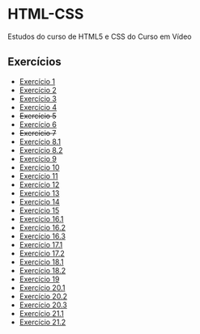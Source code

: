 # HTML-CSS
 Estudos do curso de HTML5 e CSS do Curso em Vídeo

<h2>Exercícios</h2>

<ul>
    <li><a href="https://rafael-ma.github.io/html-css/Modulo2/Exercícios/ex001/">Exercício 1</a></li>
    <li><a href="https://rafael-ma.github.io/html-css/Modulo2/Exercícios/ex002/">Exercício 2</a></li>
    <li><a href="https://rafael-ma.github.io/html-css/Modulo2/Exercícios/ex003/">Exercício 3</a></li>
    <li><a href="https://rafael-ma.github.io/html-css/Modulo2/Exercícios/ex004/">Exercício 4</a></li>
    <li><del>Exercício 5</del></li>
    <li><a href="https://rafael-ma.github.io/html-css/Modulo2/Exercícios/ex006/">Exercício 6</a></li>
    <li><del>Exercício 7</del></li>
    <li><a href="https://rafael-ma.github.io/html-css/Modulo2/Exercícios/ex008-A/">Exercício 8.1</a></li>
    <li><a href="https://rafael-ma.github.io/html-css/Modulo2/Exercícios/ex008-B/">Exercício 8.2</a></li>
    <li><a href="https://rafael-ma.github.io/html-css/Modulo2/Exercícios/ex009/">Exercício 9</a></li>
    <li><a href="https://rafael-ma.github.io/html-css/Modulo2/Exercícios/ex010/">Exercício 10</a></li>
    <li><a href="https://rafael-ma.github.io/html-css/Modulo2/Exercícios/ex011/">Exercício 11</a></li>
    <li><a href="https://rafael-ma.github.io/html-css/Modulo2/Exercícios/ex012/">Exercício 12</a></li>
    <li><a href="https://rafael-ma.github.io/html-css/Modulo2/Exercícios/ex013/">Exercício 13</a></li>
    <li><a href="https://rafael-ma.github.io/html-css/Modulo2/Exercícios/ex014/">Exercício 14</a></li>
    <li><a href="https://rafael-ma.github.io/html-css/Modulo2/Exercícios/ex015/">Exercício 15</a></li>
    <li><a href="https://rafael-ma.github.io/html-css/Modulo2/Exercícios/ex016/cor01.html">Exercício 16.1</a></li>
    <li><a href="https://rafael-ma.github.io/html-css/Modulo2/Exercícios/ex016/cor02.html">Exercício 16.2</a></li>
    <li><a href="https://rafael-ma.github.io/html-css/Modulo2/Exercícios/ex016/cor03.html">Exercício 16.3</a></li>
    <li><a href="https://rafael-ma.github.io/html-css/Modulo2/Exercícios/ex017/fonte01.html">Exercício 17.1</a></li>
    <li><a href="https://rafael-ma.github.io/html-css/Modulo2/Exercícios/ex017/fonte02.html">Exercício 17.2</a></li>
    <li><a href="https://rafael-ma.github.io/html-css/Modulo2/Exercícios/ex018/fonte002.html">Exercício 18.1</a></li>
    <li><a href="https://rafael-ma.github.io/html-css/Modulo2/Exercícios/ex018/fonte011.html">Exercício 18.2</a></li>
    <li><a href="https://rafael-ma.github.io/html-css/Modulo2/Exercícios/ex001/">Exercício 19</a></li>
    <li><a href="https://rafael-ma.github.io/html-css/Modulo2/Exercícios/ex020/hover.html">Exercício 20.1</a></li>
    <li><a href="https://rafael-ma.github.io/html-css/Modulo2/Exercícios/ex020/links.html">Exercício 20.2</a></li>
    <li><a href="https://rafael-ma.github.io/html-css/Modulo2/Exercícios/ex020/pseudoclasse.html">Exercício 20.3</a></li>
    <li><a href="https://rafael-ma.github.io/html-css/Modulo2/Exercícios/ex021/caixa01.html">Exercício 21.1</a></li>
    <li><a href="https://rafael-ma.github.io/html-css/Modulo2/Exercícios/ex021/caixa02.html">Exercício 21.2</a></li>
</ul>